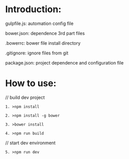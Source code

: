 Introduction:
=============

gulpfile.js: 	automation config file

bower.json: 	dependence 3rd part files

.bowerrc: 		bower file install directory

.gitignore: 	ignore files from git

package.json: 	project dependence and configuration file

How to use:
============

//	build dev project

	1. >npm install

	2. >npm install -g bower

	3. >bower install

	4. >npm run build

//	start dev environment

	5. >npm run dev